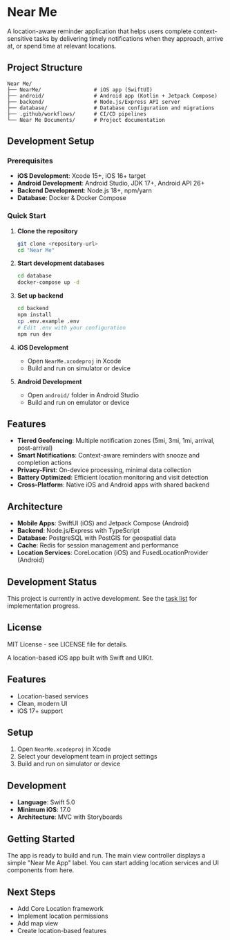# Near Me

A location-aware reminder application that helps users complete context-sensitive tasks by delivering timely notifications when they approach, arrive at, or spend time at relevant locations.

## Project Structure

```
Near Me/
├── NearMe/                 # iOS app (SwiftUI)
├── android/                # Android app (Kotlin + Jetpack Compose)
├── backend/                # Node.js/Express API server
├── database/               # Database configuration and migrations
├── .github/workflows/      # CI/CD pipelines
└── Near Me Documents/      # Project documentation
```

## Development Setup

### Prerequisites

- **iOS Development**: Xcode 15+, iOS 16+ target
- **Android Development**: Android Studio, JDK 17+, Android API 26+
- **Backend Development**: Node.js 18+, npm/yarn
- **Database**: Docker & Docker Compose

### Quick Start

1. **Clone the repository**
   ```bash
   git clone <repository-url>
   cd "Near Me"
   ```

2. **Start development databases**
   ```bash
   cd database
   docker-compose up -d
   ```

3. **Set up backend**
   ```bash
   cd backend
   npm install
   cp .env.example .env
   # Edit .env with your configuration
   npm run dev
   ```

4. **iOS Development**
   - Open `NearMe.xcodeproj` in Xcode
   - Build and run on simulator or device

5. **Android Development**
   - Open `android/` folder in Android Studio
   - Build and run on emulator or device

## Features

- **Tiered Geofencing**: Multiple notification zones (5mi, 3mi, 1mi, arrival, post-arrival)
- **Smart Notifications**: Context-aware reminders with snooze and completion actions
- **Privacy-First**: On-device processing, minimal data collection
- **Battery Optimized**: Efficient location monitoring and visit detection
- **Cross-Platform**: Native iOS and Android apps with shared backend

## Architecture

- **Mobile Apps**: SwiftUI (iOS) and Jetpack Compose (Android)
- **Backend**: Node.js/Express with TypeScript
- **Database**: PostgreSQL with PostGIS for geospatial data
- **Cache**: Redis for session management and performance
- **Location Services**: CoreLocation (iOS) and FusedLocationProvider (Android)

## Development Status

This project is currently in active development. See the [task list](.kiro/specs/near-me-v1/tasks.md) for implementation progress.

## License

MIT License - see LICENSE file for details.

A location-based iOS app built with Swift and UIKit.

## Features

- Location-based services
- Clean, modern UI
- iOS 17+ support

## Setup

1. Open `NearMe.xcodeproj` in Xcode
2. Select your development team in project settings
3. Build and run on simulator or device

## Development

- **Language**: Swift 5.0
- **Minimum iOS**: 17.0
- **Architecture**: MVC with Storyboards

## Getting Started

The app is ready to build and run. The main view controller displays a simple "Near Me App" label. You can start adding location services and UI components from here.

## Next Steps

- Add Core Location framework
- Implement location permissions
- Add map view
- Create location-based features
